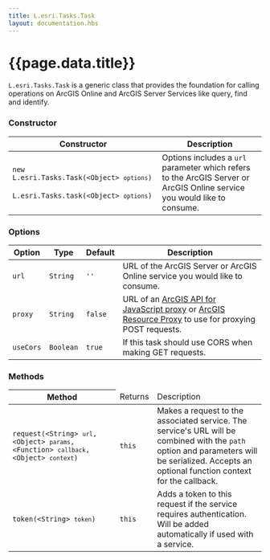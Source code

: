 ```yaml
---
title: L.esri.Tasks.Task
layout: documentation.hbs
---
```


# {{page.data.title}}

`L.esri.Tasks.Task` is a generic class that provides the foundation for calling operations on ArcGIS Online and ArcGIS Server Services like query, find and identify.

### Constructor

<table>
    <thead>
        <tr>
            <th>Constructor</th>
            <th>Description</th>
        </tr>
    </thead>
    <tbody>
        <tr>
            <td><code class="nobr">new L.esri.Tasks.Task(<nobr class="param"><span>&lt;Object&gt;</span> <code>options</code></nobr>)</code><br><br><code class="nobr">L.esri.Tasks.task(<nobr class="param"><span>&lt;Object&gt;</span> <code>options</code></nobr>)</code></td>
            <td>Options includes a <code>url</code> parameter which refers to the ArcGIS Server or ArcGIS Online service you would like to consume.</td>
        </tr>
   </tbody>
</table>

### Options

| Option | Type | Default | Description |
| --- | --- | --- | --- |
| `url` | `String` | `''` | URL of the ArcGIS Server or ArcGIS Online service you would like to consume. |
| `proxy` | `String` | `false` | URL of an [ArcGIS API for JavaScript proxy](https://developers.arcgis.com/javascript/jshelp/ags_proxy.html) or [ArcGIS Resource Proxy](https://github.com/Esri/resource-proxy) to use for proxying POST requests. |
| `useCors` | `Boolean` | `true` | If this task should use CORS when making GET requests. |

### Methods

<table>
    <thead>
        <tr>
            <th>Method</th>
            <td>Returns</td>
            <td>Description</td>
        </tr>
    </thead>
    <tbody>
        <tr>
            <td><code>request(<nobr class="param"><span>&lt;String&gt;</span> <code>url</code></nobr>, <nobr class="param"><span>&lt;Object&gt;</span> <code>params</code></nobr>, <nobr class="param"><span>&lt;Function&gt;</span> <code>callback</code></nobr>, <nobr class="param"><span>&lt;Object&gt;</span> <code>context</code></nobr>)</code></td>
            <td><code>this</code></td>
            <td>Makes a request to the associated service. The service's URL will be combined with the <code>path</code> option and parameters will be serialized. Accepts an optional function context for the callback.</td>
        </tr>
        <tr>
            <td><code>token(<nobr class="param"><span>&lt;String&gt;</span> <code>token</code></nobr>)</code></td>
            <td><code>this</code></td>
            <td>Adds a token to this request if the service requires authentication. Will be added automatically if used with a service.</td>
        </tr>
    </tbody>
</table>